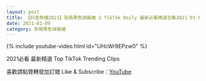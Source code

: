 ```yaml
---
layout: post
title: 【抖音熱搜2021】张萌黑色抹胸裙 2 TikTok Daily 最新必看精選合集2021 01 09
date: 2021-01-09
category: 张萌黑色抹胸裙
---
```


{% include youtube-video.html id="UHcWr9EPzw0" %}

2021必看 最新精選 Top TikTok Trending Clips

喜歡請點贊轉發加訂閱 Like & Subscribe：[YouTube](https://www.youtube.com/channel/UCAoR7VcanIPd04uEq_GIylA/videos)

